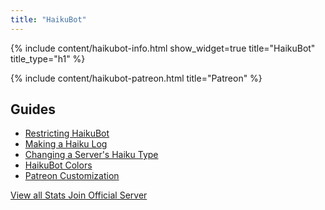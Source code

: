 ```yaml
---
title: "HaikuBot"
---
```


{% include content/haikubot-info.html show_widget=true title="HaikuBot" title_type="h1" %}

{% include content/haikubot-patreon.html title="Patreon" %}

## Guides

- [Restricting HaikuBot](/haikubot/guides/restricting-haikubot)
- [Making a Haiku Log](/haikubot/guides/making-a-haiku-log)
- [Changing a Server's Haiku Type](/haikubot/guides/changing-a-servers-haiku-type)
- [HaikuBot Colors](/haikubot/guides/haikubot-colors)
- [Patreon Customization](/haikubot/guides/patreon-customization)

<div class="button-row">
    <a class="button" href="/haikubot/stats">
        View all Stats
    </a>
    <a class="button button-haiku" href="https://discord.gg/Cm5v93M">
        Join Official Server
    </a>
</div>
